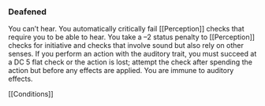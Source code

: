 ### Deafened

You can’t hear. You automatically critically fail [[Perception]] checks that require you to be able to hear. You take a –2 status penalty to [[Perception]] checks for initiative and checks that involve sound but also rely on other senses. If you perform an action with the auditory trait, you must succeed at a DC 5 flat check or the action is lost; attempt the check after spending the action but before any effects are applied. You are immune to auditory effects.

[[Conditions]]